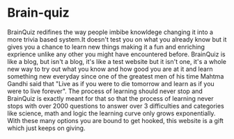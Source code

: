 # Brain-quiz
BrainQuiz redifines the way people imbibe knowldege changing it into a more trivia based system.It doesn't test you on what you already know but it gives you a chance to learn new things making it a fun and enriching exprience unlike any other you might have encountered before. BrainQuiz is like a blog, but isn't a blog, it's like a test website but it isn't one, it's a whole new way to try out what you know and how good you are at it and learn something new everyday since one of the greatest men of his time Mahtma Gandhi said that "Live as if you were to die tomorrow and learn as if you were to live forever". The process of learning should never stop and BrainQuiz is exactly meant for that so that the process of learning never stops with over 2000 questions to answer over 3 difficulties and categories like science, math and logic the learning curve only grows exponentially. With these many options you are bound to get hooked, this website is a gift which just keeps on giving. 
